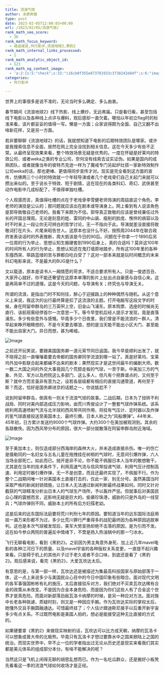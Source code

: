 ```yaml
---
title: 流浪气球
author: 冰原奔狼
type: post
date: 2023-02-05T12:00:03+00:00
url: /2023/02/05/流浪气球/
rank_math_seo_score:
  - 36
rank_math_focus_keyword:
  - 咸话咸说,外行影评,流浪地球2,黑豹2
rank_math_internal_links_processed:
  - 1
rank_math_analytic_object_id:
  - 123
rank_math_og_content_image:
  - 'a:2:{s:5:"check";s:32:"c16cb0f355e873781933c3738242dd4f";s:6:"images";a:0:{}}'
categories:
  - 外行影评

---
```

世界上的事很多是说不准的，无论当时多么确定、多么由衷。

春节期间《流浪地球2》线下热影、线上爆炒，无远弗届。只是看归看，甚至包括线下电影以及各种线上点评与爆料，观后感却一直欠着。哪怕以年初立flag时的标准来看，该片都妥妥的值得一写。懒是一方面；众家说得颇为全面、自己又翻不出啥新花样，又是另一方面。

若非要聊聊《流浪地球2》的话，我就想知道下电影的后期特效团队是哪家。或许是我搜索信息不全面，居然在网上完全没找到相关信息。这在今天多少有些不正常。从最终呈现效果来看，整个特效场景无疑是优秀的。一度在怀疑是好莱坞的特效公司、或者weka之类的专业公司，奈何没有线索去证实证伪。如果是国内的成熟团队，或者就像当年的彼特杰克逊一样为了魔戒专门另起炉灶搭一家新特效制作公司weka的话，那也更棒、更值得同步宣传才对。现实是完全看到这方面的宣传，仿佛两三个小时的特效就一个年轻导演或者几个老戏骨们自己关起门来就可以攒出来似的。至于说长于特效、短于剧情，这在现在的各类科幻、奇幻、武侠甚至动作电影中几成标配了，不值得单独吐槽。

个人观感而言，真值得吐槽的点在于老戏骨李雪健老师饰演的周喆直这个角色。李老师的演技是公认的；那问题就应该出在剧本或导演身上。网上看到有人说该角色是郭导致敬自己老师的。我看下来颇为不信。郭导真正致敬的应该是曾经兼任过外长的开国总理周。无论是刻意的姓、雷同的中山装、瘦削的脸庞、憔悴的病容以及时不时来上一段让你无可辨白的哲学讨论，无一不指向于此。导演就差没直接将致敬词打在片头、片尾来昭告世人。这原本也没什么不好。按照周2044年在联合政府发表谈话时的外表推断，周大抵该是今日的90后。问题在于你拿一个1890后另一位周的行为举止、思想认知生搬硬套到1990后身上，真的合适吗？莫非这100年的时间所有人的行为举止、思想认知还在鬼打墙原地踏步，所有这100年里的各种东撞西突、筚路蓝缕的苦与罪都白吃白受了？这对一部本来就是玩时间概念的未来科幻电影来说，不是最大的BUG是什么？

文以载道，原本是读书人一厢情愿的苛求，不适合要求所有人。只是一俊遮百丑、大家开心就好，你不能还奢望在这原本单薄的影片上扯出点自豪感与自信心来。这是再简单不过的道理。这是今天的问题，与导演有关；终究也与导演无关。

所谓的流浪，是指出门时不知何往，醉心于迎接路上的种种偶然与随机。从这个意义上来说，我这次的出行最终算是扣了这流浪的主题。打开电脑写这段文字的时候，身在阿留申群岛的三万英呎上空，旧金山飞浦东。原本购票、选座的时候尚无直行、该航班需经停首尔一次意思一下。等今早登机后经人提示才发现，竟是直落浦东。多少有些意外与感慨。毕竟多少个日夜里，我们曾是不能流浪的一群人。清早起来睁开眼睛想的，不是今天要去哪浪，想的是当天能不能出小区大门、甚至能不能出自家大门。异日而想，甚为唏嘘。

<img decoding="async" src="https://i0.wp.com/cdn.jsdelivr.net/gh/robinmin/imglanding/images/202302051944968.jpeg?w=640&#038;ssl=1" alt="Image" data-recalc-dims="1" /> 

之前还开玩笑说，要跟美国国务卿一道元宵节同日返国。我今早是顺利出发了，就不晓得之前一直嚷嚷着要去帝都的国务卿同学流浪到哪一站了。真是好莱坞、宝莱坞外加中影联合起来都编不出来的剧本；果然现实才是这世间最牛的编剧大师。数一数二大国之间的外交大事竟因几个荒腔走板的气球，一至于斯。中美加三方的气象、外交、军方以及府院这么多部门、这么多人，但凡有个把靠谱点的，又何至于斯？就中方而言虽非有意为之，设若各层级都有相应的直接沟通管道，再何至于斯？而这，恰好是国务卿进京的话题之一。你说尴尬不？

说到阿留申群岛，倒真有一则关于流浪气球的故事。二战后期，日本为了扭转不利战局、同时对美内部造成压力影响，由荒川秀俊设计了一整套气球炸弹系统。该系统利用高速喷射气流与北半球的西风带共同作用、将挂有气压计、定时器以及炸弹的氢气球直接投送至美国本土、最终引爆。日本人称之为“风船爆弹”。44年末、45年初，日方累计发送约9000个气球炸弹。大约300个在美加被观测到。其余的各路散佚。因为西风带分布的原因，很大一部分就散落在阿留申群岛附近海域。

<img decoding="async" src="https://i0.wp.com/cdn.jsdelivr.net/gh/robinmin/imglanding/images/202302051944880.jpeg?w=640&#038;ssl=1" alt="Image" data-recalc-dims="1" /> 

至于美加本土，则仅造成部分西海岸的森林大火，并未造成直接杀伤。唯一的伤亡是俄勒冈的一名妇女与五名儿童在拖拽挂在树梢的气球时，无意间引爆炸弹，六人当场全部死亡。如此而已。抛开是非不论，你不能不佩服日本人当年的敢想敢干。尤其是在当年的技术条件下，利用高速气流与信风带投递气球、利用气压计控制高速、利用定时器引爆炸弹，无一不是创意，而且还最终实现了。不佩服不行。作为整个二战期间唯一针对美国本土直接打击的，仅此一家、别无分号。虽然美国当时采取严格的新闻封锁措施，让日本人无法通过新闻判断最终战果如何。同时又针对截获的气球精准分析出日本人的气球生产场所，予以轰炸严惩。但就事后对美国民众心理的震撼而言，这影响无疑是巨大的。偷袭珍珠港，威胁的只是外岛的一线官兵；气球炸弹则不同，威胁本土的所有后方妇孺老幼。

这是后来的远东国际法庭要将荒川判刑七年的原因。要知道当年的远东国际法庭用挂一漏万来形都不为过，多少比荒川罪行严重得多的战犯最终因为各种原因逃脱审判。这也是本次气球被发现后，美军大势宣扬却绝不击落的原因，是为引而不发。这在如今参众两院的普遍反中情绪下，不啻是扬入热油锅中的那一勺冰水。

飞行无聊看电影，看到《黑豹2》。之前因为男主角意外身死、加上近几年mavel电影的各种江河日下的质量、以及mavel宇宙的各种版权关系变更，一直提不起兴趣来看。只是碍于机上的其他片子过于老久或者不合口味，到底还是看了《黑豹2》。观后感来说，看完《黑豹2》，大爱瓦坎达太后。

有意思的是，与第一部一样，瓦坎达还是被描述为集最高科技国家与原始部落于一体，这一点上来说多少与美国民众心目中的今日中国印象有些暗合。面对现代文明的各军事强国彬彬有礼的施压，太后直接驳斥对方，我们绝对不买卖瓦坎达稀有合金的政策从未改变。不是因为合金本身危险、而是因为你们这些人有了合金这个世界才是真危险。而面对新部落劲敌瓦洛卡纳摩的时候，是另一种应对方法。面对族中长老各种挑谑、质疑时刻，则又是一种因应手腕。作为瓦坎达实际的掌权太后，她懂外交且手腕圆融通达。可惜最终挂了；个人估计跟迪斯尼接手以后重开新宇宙多少有点关系。不过既然电影是美国人拍的，想必是能接受这种无比直接的方式的。

如果硬要拿《黑豹2》来做现实映射的话，瓦坎达可以比方成天朝，纳摩的瓦洛卡可以想象成普大帝的北极熊。毕竟只有瓦洛卡才想过要靠水中之国来掀陆上之国的统治。而现实世界中，早不止一位的学者指出过无论从历史还是现实来看我们其实都是美元体系的组成部分本分。有啥不能解决的呢？

当然这只是飞机上闲得无聊的胡思乱想而已。作为一名吃瓜群众，还是搬好小板凳先看看这一季的流浪气球如何收场才是正经。